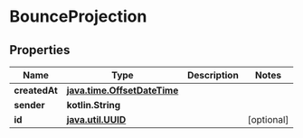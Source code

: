 
# BounceProjection

## Properties
Name | Type | Description | Notes
------------ | ------------- | ------------- | -------------
**createdAt** | [**java.time.OffsetDateTime**](java.time.OffsetDateTime) |  | 
**sender** | **kotlin.String** |  | 
**id** | [**java.util.UUID**](java.util.UUID) |  |  [optional]



